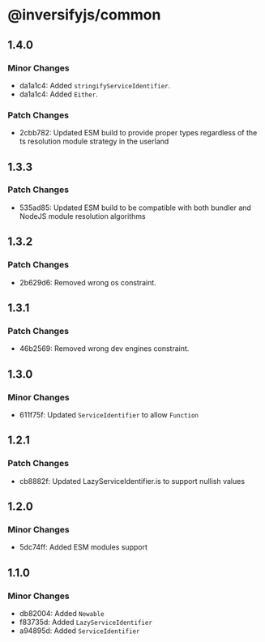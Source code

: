 # @inversifyjs/common

## 1.4.0

### Minor Changes

- da1a1c4: Added `stringifyServiceIdentifier`.
- da1a1c4: Added `Either`.

### Patch Changes

- 2cbb782: Updated ESM build to provide proper types regardless of the ts resolution module strategy in the userland

## 1.3.3

### Patch Changes

- 535ad85: Updated ESM build to be compatible with both bundler and NodeJS module resolution algorithms

## 1.3.2

### Patch Changes

- 2b629d6: Removed wrong os constraint.

## 1.3.1

### Patch Changes

- 46b2569: Removed wrong dev engines constraint.

## 1.3.0

### Minor Changes

- 611f75f: Updated `ServiceIdentifier` to allow `Function`

## 1.2.1

### Patch Changes

- cb8882f: Updated LazyServiceIdentifier.is to support nullish values

## 1.2.0

### Minor Changes

- 5dc74ff: Added ESM modules support

## 1.1.0

### Minor Changes

- db82004: Added `Newable`
- f83735d: Added `LazyServiceIdentifier`
- a94895d: Added `ServiceIdentifier`
